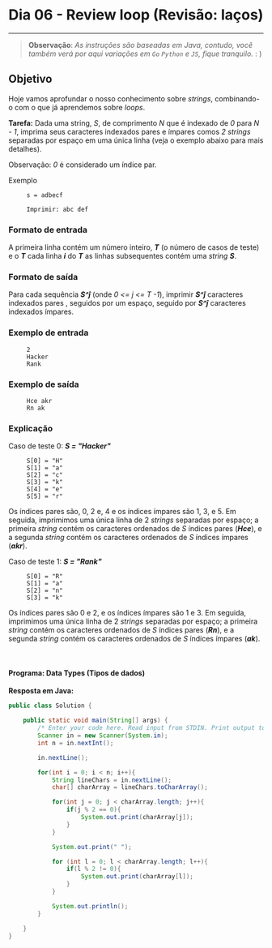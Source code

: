 # Dia 06 - Review loop (Revisão: laços)

---

> **Observação**: _As instruções são baseadas em Java, contudo, você também verá por aqui variações em `Go` `Python`
e `JS`, fique tranquilo._ : )

## Objetivo

Hoje vamos aprofundar o nosso conhecimento sobre _strings_, combinando-o com o que já aprendemos sobre _loops_.

**Tarefa:**
Dada uma string, _S_, de comprimento _N_ que é indexado de _0_ para _N - 1_, imprima seus caracteres indexados 
pares e ímpares comos _2_ _strings_ separadas por espaço em uma única linha (veja o exemplo abaixo para mais detalhes).

Observação: _0_ é considerado um índice par.

Exemplo

```text
     s = adbecf
```

```text
     Imprimir: abc def
```

### Formato de entrada

A primeira linha contém um número inteiro, _**T**_ (o número de casos de teste) e o _**T**_
cada linha _**i**_ do _**T**_ as linhas subsequentes contém uma _string_ _**S**_.


### Formato de saída

Para cada sequência _**S^ĵ**_ (onde _0 <= j <= T -1_), imprimir _**S^ĵ**_ caracteres indexados pares , seguidos por 
um espaço, seguido por _**S^ĵ**_ caracteres indexados ímpares.

### Exemplo de entrada

```text
     2
     Hacker
     Rank
```

### Exemplo de saída

```text
     Hce akr
     Rn ak
```

### Explicação

Caso de teste 0: _**S = "Hacker"**_
```text
     S[0] = "H"
     S[1] = "a"
     S[2] = "c"
     S[3] = "k"
     S[4] = "e"
     S[5] = "r"
```

Os índices pares são, 0, 2 e, 4 e os índices ímpares são 1, 3, e 5. 
Em seguida, imprimimos uma única linha de 2 _strings_ separadas por espaço; 
a primeira _string_ contém os caracteres ordenados de _S_ índices pares (_**Hce**_),
e a segunda _string_ contém os caracteres ordenados de _S_ índices ímpares (_**akr**_).

Caso de teste 1: _**S = "Rank"**_
```text
     S[0] = "R"
     S[1] = "a"
     S[2] = "n"
     S[3] = "k"
```

Os índices pares são 0 e 2, e os índices ímpares são 1 e 3. 
Em seguida, imprimimos uma única linha de 2 _strings_ separadas por espaço; 
a primeira _string_ contém os caracteres ordenados de _S_ índices pares (_**Rn**_), 
e a segunda _string_ contém os caracteres ordenados de _S_ índices ímpares (_**ak**_).


<br>

#### Programa: Data Types (Tipos de dados)

**Resposta em Java:**
```java
public class Solution {

    public static void main(String[] args) {
        /* Enter your code here. Read input from STDIN. Print output to STDOUT. Your class should be named Solution. */
        Scanner in = new Scanner(System.in);
        int n = in.nextInt();

        in.nextLine();

        for(int i = 0; i < n; i++){
            String lineChars = in.nextLine();
            char[] charArray = lineChars.toCharArray();

            for(int j = 0; j < charArray.length; j++){
                if(j % 2 == 0){
                    System.out.print(charArray[j]);
                }
            }

            System.out.print(" ");

            for (int l = 0; l < charArray.length; l++){
                if(l % 2 != 0){
                    System.out.print(charArray[l]);
                }
            }

            System.out.println();
        }

    }
}
```